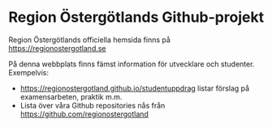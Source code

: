 # Region Östergötlands Github-projekt
Region Östergötlands officiella hemsida finns på https://regionostergotland.se 

På denna webbplats finns fämst information för utvecklare och studenter. Exempelvis:
* https://regionostergotland.github.io/studentuppdrag listar förslag på examensarbeten, praktik m.m. 
* Lista över våra Github repositories nås från https://github.com/regionostergotland
